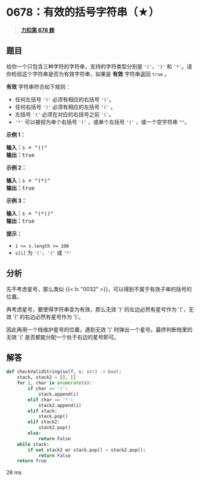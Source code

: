 # 0678：有效的括号字符串（★）


> <u>**[力扣第 678 题](https://leetcode.cn/problems/valid-parenthesis-string/)**</u>

## 题目

<p>给你一个只包含三种字符的字符串，支持的字符类型分别是 <code>'('</code>、<code>')'</code> 和 <code>'*'</code>。请你检验这个字符串是否为有效字符串，如果是 <strong>有效</strong> 字符串返回 <code>true</code> 。</p>

<p><strong>有效</strong> 字符串符合如下规则：</p>

<ul>
<li>任何左括号 <code>'('</code> 必须有相应的右括号 <code>')'</code>。</li>
<li>任何右括号 <code>')'</code> 必须有相应的左括号 <code>'('</code> 。</li>
<li>左括号 <code>'('</code> 必须在对应的右括号之前 <code>')'</code>。</li>
<li><code>'*'</code> 可以被视为单个右括号 <code>')'</code> ，或单个左括号 <code>'('</code> ，或一个空字符串 <code>""</code>。</li>
</ul>



<p><strong class="example">示例 1：</strong></p>

<pre>
<strong>输入：</strong>s = "()"
<strong>输出：</strong>true
</pre>

<p><strong class="example">示例 2：</strong></p>

<pre>
<strong>输入：</strong>s = "(*)"
<strong>输出：</strong>true
</pre>

<p><strong class="example">示例 3：</strong></p>

<pre>
<strong>输入：</strong>s = "(*))"
<strong>输出：</strong>true
</pre>



<p><strong>提示：</strong></p>

<ul>
<li><code>1 &lt;= s.length &lt;= 100</code></li>
<li><code>s[i]</code> 为 <code>'('</code>、<code>')'</code> 或 <code>'*'</code></li>
</ul>


## 分析

先不考虑星号，那么类似 {{< lc "0032" >}}，可以得到不属于有效子串的括号的位置。

再考虑星号，要使得字符串变为有效，那么无效 ')' 的左边必然有星号作为 '('，无效 '(' 的右边必然有星号作为 ')'。

因此再用一个栈维护星号的位置，遇到无效 ')' 时弹出一个星号。最终判断栈里的无效 '(' 是否都能分配一个处于右边的星号即可。
	

## 解答

```python
def checkValidString(self, s: str) -> bool:
    stack, stack2 = [], []
    for i, char in enumerate(s):
        if char == '(':
            stack.append(i)
        elif char == '*':
            stack2.append(i)
        elif stack:
            stack.pop()
        elif stack2:
            stack2.pop()
        else:
            return False
    while stack:
        if not stack2 or stack.pop() > stack2.pop():
            return False
    return True
```
28 ms

